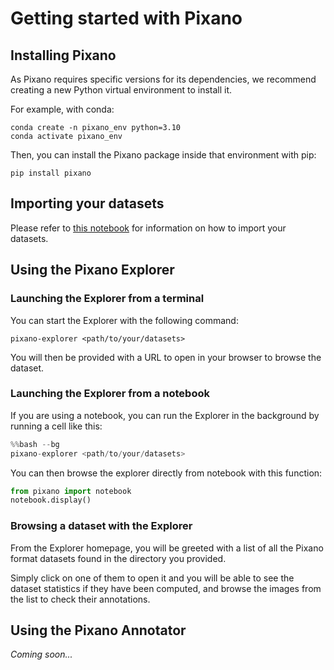 # Getting started with Pixano


## Installing Pixano

As Pixano requires specific versions for its dependencies, we recommend creating a new Python virtual environment to install it.

For example, with conda:

```shell
conda create -n pixano_env python=3.10
conda activate pixano_env
```

Then, you can install the Pixano package inside that environment with pip:

```shell
pip install pixano
```


## Importing your datasets

Please refer to [this notebook](https://github.com/pixano/pixano/tree/main/notebooks/dataset/import_dataset.ipynb) for information on how to import your datasets.


## Using the Pixano Explorer

### Launching the Explorer from a terminal

You can start the Explorer with the following command:

```shell
pixano-explorer <path/to/your/datasets>
```

You will then be provided with a URL to open in your browser to browse the dataset.

### Launching the Explorer from a notebook

If you are using a notebook, you can run the Explorer in the background by running a cell like this:

```python
%%bash --bg
pixano-explorer <path/to/your/datasets>
```

You can then browse the explorer directly from notebook with this function:

```python
from pixano import notebook
notebook.display()
```

### Browsing a dataset with the Explorer

From the Explorer homepage, you will be greeted with a list of all the Pixano format datasets found in the directory you provided.

Simply click on one of them to open it and you will be able to see the dataset statistics if they have been computed, and browse the images from the list to check their annotations.


## Using the Pixano Annotator

*Coming soon...*
